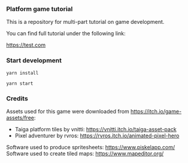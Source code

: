 ### Platform game tutorial

This is a repository for multi-part tutorial on game development.

You can find full tutorial under the following link:

https://test.com

### Start development

```
yarn install
```

```
yarn start
```

### Credits
Assets used for this game were downloaded from https://itch.io/game-assets/free:
* Taiga platform tiles by vnitti: https://vnitti.itch.io/taiga-asset-pack
* Pixel adventurer by rvros: https://rvros.itch.io/animated-pixel-hero

Software used to produce spritesheets: https://www.piskelapp.com/
Software used to create tiled maps: https://www.mapeditor.org/
